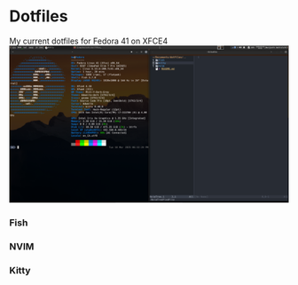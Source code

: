 # Dotfiles
My current dotfiles for Fedora 41 on XFCE4
![](./screenshot.png)

### Fish

### NVIM

### Kitty

